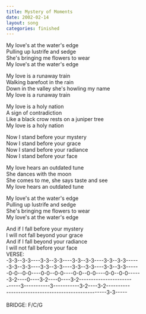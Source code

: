 ```yaml
---
title: Mystery of Moments
date: 2002-02-14
layout: song
categories: finished
---
```

My love's at the water's edge  
Pulling up lustrife and sedge  
She's bringing me flowers to wear  
My love's at the water's edge

My love is a runaway train  
Walking barefoot in the rain  
Down in the valley she's howling my name  
My love is a runaway train

My love is a holy nation  
A sign of contradiction  
Like a black crow rests on a juniper tree  
My love is a holy nation

<div class="chorus">
  Now I stand before your mystery<br/>
  Now I stand before your grace<br/>
  Now I stand before your radiance<br/>
  Now I stand before your face
</div>

My love hears an outdated tune  
She dances with the moon  
She comes to me, she says taste and see  
My love hears an outdated tune

My love's at the water's edge  
Pulling up lustrife and sedge  
She's bringing me flowers to wear  
My love's at the water's edge

<div class="chorus">
  And if I fall before your mystery<br/>
  I will not fall beyond your grace<br/>
  And if I fall beyond your radiance<br/>
  I will not fall before your face
</div>

<div class="chords">
VERSE:<br/>
-3-3--3-3----3-3--3-3----3-3--3-3----3-3--3-3-----<br/>
-3-3--3-3----3-3--3-3----3-3--3-3----3-3--3-3-----<br/>
-0-0--0-0----0-0--0-0----0-0--0-0----0-0--0-0-----<br/>
-3-2----0----3-2----0----3-2----------------------<br/>
------3-----------3-----------3-2----3-2----------<br/>
------------------------------------------3-3-----<br/>
<br/>
BRIDGE: F/C/G
</div>
